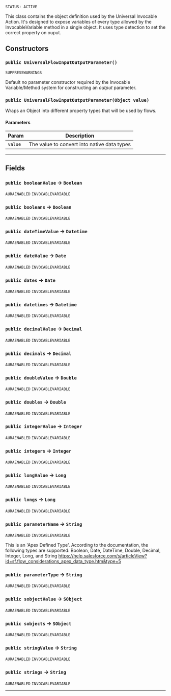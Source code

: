 `STATUS: ACTIVE`

This class contains the object definition used by the Universal Invocable Action. It's designed
to expose variables of every type allowed by the InvocableVariable method in a single object. It uses type detection
to set the correct property on ouput.

## Constructors

### `public UniversalFlowInputOutputParameter()`

`SUPPRESSWARNINGS`

Default no parameter constructor required by the Invocable Variable/Method system for constructing an _output_ parameter.

### `public UniversalFlowInputOutputParameter(Object value)`

Wraps an Object into different property types that will be used by flows.

#### Parameters

| Param   | Description                                 |
| ------- | ------------------------------------------- |
| `value` | The value to convert into native data types |

---

## Fields

### `public booleanValue` → `Boolean`

`AURAENABLED`
`INVOCABLEVARIABLE`

### `public booleans` → `Boolean`

`AURAENABLED`
`INVOCABLEVARIABLE`

### `public dateTimeValue` → `Datetime`

`AURAENABLED`
`INVOCABLEVARIABLE`

### `public dateValue` → `Date`

`AURAENABLED`
`INVOCABLEVARIABLE`

### `public dates` → `Date`

`AURAENABLED`
`INVOCABLEVARIABLE`

### `public datetimes` → `Datetime`

`AURAENABLED`
`INVOCABLEVARIABLE`

### `public decimalValue` → `Decimal`

`AURAENABLED`
`INVOCABLEVARIABLE`

### `public decimals` → `Decimal`

`AURAENABLED`
`INVOCABLEVARIABLE`

### `public doubleValue` → `Double`

`AURAENABLED`
`INVOCABLEVARIABLE`

### `public doubles` → `Double`

`AURAENABLED`
`INVOCABLEVARIABLE`

### `public integerValue` → `Integer`

`AURAENABLED`
`INVOCABLEVARIABLE`

### `public integers` → `Integer`

`AURAENABLED`
`INVOCABLEVARIABLE`

### `public longValue` → `Long`

`AURAENABLED`
`INVOCABLEVARIABLE`

### `public longs` → `Long`

`AURAENABLED`
`INVOCABLEVARIABLE`

### `public parameterName` → `String`

`AURAENABLED`
`INVOCABLEVARIABLE`

This is an 'Apex Defined Type'. According to the documentation, the following types are supported: Boolean, Date, DateTime, Double, Decimal, Integer, Long, and String https://help.salesforce.com/s/articleView?id=sf.flow_considerations_apex_data_type.htm&type=5

### `public parameterType` → `String`

`AURAENABLED`
`INVOCABLEVARIABLE`

### `public sobjectValue` → `SObject`

`AURAENABLED`
`INVOCABLEVARIABLE`

### `public sobjects` → `SObject`

`AURAENABLED`
`INVOCABLEVARIABLE`

### `public stringValue` → `String`

`AURAENABLED`
`INVOCABLEVARIABLE`

### `public strings` → `String`

`AURAENABLED`
`INVOCABLEVARIABLE`

---
